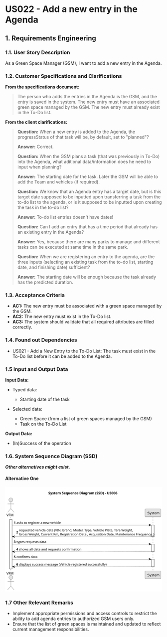 # US022 - Add a new entry in the Agenda


## 1. Requirements Engineering

### 1.1. User Story Description

As a Green Space Manager (GSM), I want to add a new entry in the Agenda.

### 1.2. Customer Specifications and Clarifications 

**From the specifications document:**

> The person who adds the entries in the Agenda is the GSM, and the entry is saved in the system. 
> The new entry must have an associated green space managed by the GSM.
> The new entry must already exist in the To-Do list.
 
**From the client clarifications:**

> **Question:**  When a new entry is added to the Agenda, the progressStatus of that task will be, by default, set to "planned"?
> 
> **Answer:** Correct.
> 
> **Question:** When the GSM plans a task (that was previously in To-Do) into the Agenda, what aditional data/information does he need to input when planning?
>
> **Answer:** The starting date for the task. Later the GSM will be able to add the Team and vehicles (if required).
> 
> **Question:** We know that an Agenda entry has a target date, but is this target date supposed to be inputted upon transferring a task from the to-do list to the agenda, or is it supposed to be inputted upon creating the task in the to-do list?
>
> **Answer:** To-do list entries doesn't have dates!
> 
> **Question:** Can I add an entry that has a time period that already has an existing entry in the Agenda?
>
> **Answer:** Yes, because there are many parks to manage and different tasks can be executed at same time in the same park.
> 
> **Question:** When we are registering an entry to the agenda, are the three inputs (selecting an existing task from the to-do list, starting date, and finishing date) sufficient?
>
> **Answer:** The starting date will be enough because the task already has the predicted duration.



### 1.3. Acceptance Criteria

* **AC1:** The new entry must be associated with a green space managed by the GSM.
* **AC2:** The new entry must exist in the To-Do list.
* **AC3:** The system should validate that all required attributes are filled correctly.

### 1.4. Found out Dependencies

* US021 - Add a New Entry to the To-Do List: The task must exist in the To-Do list before it can be added to the Agenda.

### 1.5 Input and Output Data

**Input Data:**

* Typed data:
    * Starting date of the task
	
* Selected data:
    * Green Space (from a list of green spaces managed by the GSM)
    * Task on the To-Do List

**Output Data:**

* (In)Success of the operation

### 1.6. System Sequence Diagram (SSD)

**_Other alternatives might exist._**

#### Alternative One

![System Sequence Diagram - Alternative One](svg/us006-system-sequence-diagram-alternative-one.svg)

### 1.7 Other Relevant Remarks

* Implement appropriate permissions and access controls to restrict the ability to add agenda entries to authorized GSM users only.
* Ensure that the list of green spaces is maintained and updated to reflect current management responsibilities.